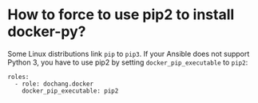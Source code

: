 # How to force to use pip2 to install docker-py?

Some Linux distributions link `pip` to `pip3`.  If your Ansible does not
support Python 3, you have to use pip2 by setting `docker_pip_executable` to
`pip2`:

```
roles:
  - role: dochang.docker
    docker_pip_executable: pip2
```
